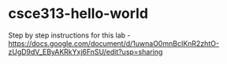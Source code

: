 # csce313-hello-world

Step by step instructions for this lab - https://docs.google.com/document/d/1uwnaO0mnBcIKnR2zhtO-zUgD9dV_EByAKRkYxj6FnSU/edit?usp=sharing 

